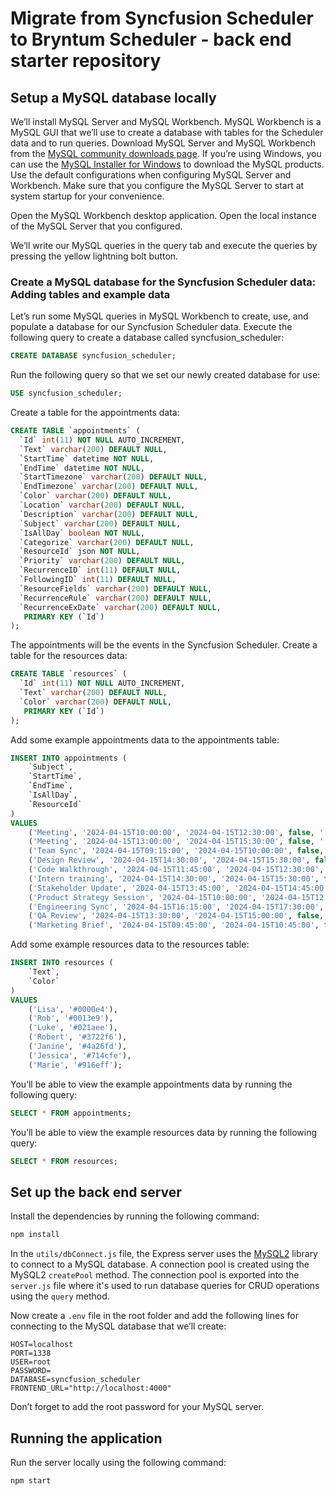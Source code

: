 # Migrate from Syncfusion Scheduler to Bryntum Scheduler - back end starter repository

## Setup a MySQL database locally

We’ll install MySQL Server and MySQL Workbench. MySQL Workbench is a MySQL GUI that we’ll use to create a database with tables for the Scheduler data and to run queries. Download MySQL Server and MySQL Workbench from the [MySQL community downloads page](https://dev.mysql.com/downloads/). If you’re using Windows, you can use the [MySQL Installer for Windows](https://dev.mysql.com/downloads/installer/) to download the MySQL products. Use the default configurations when configuring MySQL Server and Workbench. Make sure that you configure the MySQL Server to start at system startup for your convenience.

Open the MySQL Workbench desktop application. Open the local instance of the MySQL Server that you configured.

We’ll write our MySQL queries in the query tab and execute the queries by pressing the yellow lightning bolt button.

### Create a MySQL database for the Syncfusion Scheduler data: Adding tables and example data

Let’s run some MySQL queries in MySQL Workbench to create, use, and populate a database for our Syncfusion Scheduler data. Execute the following query to create a database called syncfusion_scheduler:


```sql
CREATE DATABASE syncfusion_scheduler;
```

Run the following query so that we set our newly created database for use:

```sql
USE syncfusion_scheduler;
```

Create a table for the appointments data:

```sql
CREATE TABLE `appointments` (
  `Id` int(11) NOT NULL AUTO_INCREMENT,
  `Text` varchar(200) DEFAULT NULL,
  `StartTime` datetime NOT NULL,
  `EndTime` datetime NOT NULL,
  `StartTimezone` varchar(200) DEFAULT NULL,
  `EndTimezone` varchar(200) DEFAULT NULL,
  `Color` varchar(200) DEFAULT NULL,
  `Location` varchar(200) DEFAULT NULL,
  `Description` varchar(200) DEFAULT NULL,
  `Subject` varchar(200) DEFAULT NULL,
  `IsAllDay` boolean NOT NULL,
  `Categorize` varchar(200) DEFAULT NULL,
  `ResourceId` json NOT NULL,
  `Priority` varchar(200) DEFAULT NULL,
  `RecurrenceID` int(11) DEFAULT NULL,
  `FollowingID` int(11) DEFAULT NULL,
  `ResourceFields` varchar(200) DEFAULT NULL,
  `RecurrenceRule` varchar(200) DEFAULT NULL,
  `RecurrenceExDate` varchar(200) DEFAULT NULL,
   PRIMARY KEY (`Id`)
);
```

The appointments will be the events in the Syncfusion Scheduler.
Create a table for the resources data:

```sql
CREATE TABLE `resources` (
  `Id` int(11) NOT NULL AUTO_INCREMENT,
  `Text` varchar(200) DEFAULT NULL,
  `Color` varchar(200) DEFAULT NULL,
   PRIMARY KEY (`Id`)
);
```

Add some example appointments data to the appointments table:

```sql
INSERT INTO appointments (
    `Subject`, 
    `StartTime`, 
    `EndTime`, 
    `IsAllDay`,
    `ResourceId`
) 
VALUES 
    ('Meeting', '2024-04-15T10:00:00', '2024-04-15T12:30:00', false, '[1]'),
    ('Meeting', '2024-04-15T13:00:00', '2024-04-15T15:30:00', false, '[2]'),
    ('Team Sync', '2024-04-15T09:15:00', '2024-04-15T10:00:00', false, '[4]'),
    ('Design Review', '2024-04-15T14:30:00', '2024-04-15T15:30:00', false, '[5]'),
    ('Code Walkthrough', '2024-04-15T11:45:00', '2024-04-15T12:30:00', false, '[6]'),
    ('Intern training', '2024-04-15T14:30:00', '2024-04-15T15:30:00', false, '[7]'),
    ('Stakeholder Update', '2024-04-15T13:45:00', '2024-04-15T14:45:00', false, '[1]'),
    ('Product Strategy Session', '2024-04-15T10:00:00', '2024-04-15T12:00:00', false, '[2]'),
    ('Engineering Sync', '2024-04-15T16:15:00', '2024-04-15T17:30:00', false, '[3]'),
    ('QA Review', '2024-04-15T13:30:00', '2024-04-15T15:00:00', false, '[4]'),
    ('Marketing Brief', '2024-04-15T09:45:00', '2024-04-15T10:45:00', false, '[5]');
```

Add some example resources data to the resources table:

```sql
INSERT INTO resources (
    `Text`, 
    `Color`
) 
VALUES 
    ('Lisa', '#0000e4'),
    ('Rob', '#0013e9'),
    ('Luke', '#021aee'),
    ('Robert', '#3722f6'),
    ('Janine', '#4a26fd'),
    ('Jessica', '#714cfe'),
    ('Marie', '#916eff');
```

You’ll be able to view the example appointments data by running the following query:

```sql
SELECT * FROM appointments;
```

You’ll be able to view the example resources data by running the following query:

```sql
SELECT * FROM resources;
```

## Set up the back end server

Install the dependencies by running the following command:

```bash
npm install
```

In the `utils/dbConnect.js` file, the Express server uses the [MySQL2](https://github.com/sidorares/node-mysql2) library to connect to a MySQL database. A connection pool is created using the MySQL2 `createPool` method. The connection pool is exported into the `server.js` file where it's used to run database queries for CRUD operations using the `query` method.

Now create a `.env` file in the root folder and add the following lines for connecting to the MySQL database that we’ll create:

```
HOST=localhost
PORT=1338
USER=root
PASSWORD=
DATABASE=syncfusion_scheduler
FRONTEND_URL="http://localhost:4000"
```

Don’t forget to add the root password for your MySQL server.

## Running the application

Run the server locally using the following command:

```bash
npm start
```